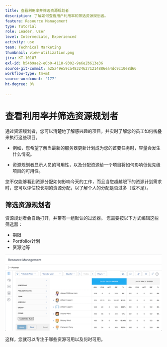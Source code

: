 ```yaml
---
title: 查看利用率并筛选资源规划者
description: 了解如何查看用户利用率和筛选资源规划者。
feature: Resource Management
type: Tutorial
role: Leader, User
level: Intermediate, Experienced
activity: use
team: Technical Marketing
thumbnail: view-utilization.png
jira: KT-10187
exl-id: b54b9ae2-e0b0-4118-9302-9a6e2b613e36
source-git-commit: a25a49e59ca483246271214886ea4dc9c10e8d66
workflow-type: tm+mt
source-wordcount: '177'
ht-degree: 0%

---
```


# 查看利用率并筛选资源规划者

通过资源规划者，您可以清楚地了解感兴趣的项目，并实时了解您的员工如何栈叠来执行这些项目。

* 例如，您希望了解当最新的服务器更新计划成为您的首要任务时，容量会发生什么情况。

* 资源规划者显示人员的可用性，以及分配资源给一个项目将如何影响低优先级项目的可用性。


您不仅能够看到资源分配如何影响今天的工作，而且当您超越眼下的资源计划需求时，您可以评估较长期的资源分配，以了解个人的分配是否过多（或不足）。

## 筛选资源规划者

资源规划者会自动打开，并带有一组默认的过滤器。 您需要按以下方式编辑这些筛选器：

* 期限
* Portfolio/计划
* 资源池等

![资源规划者筛选器](assets/TRP01.png)

这样，您就可以专注于哪些资源可用以及何时可用。
